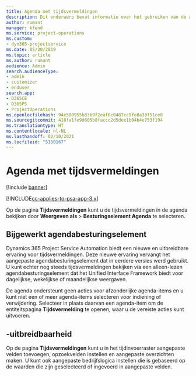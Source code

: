 ```yaml
---
title: Agenda met tijdsvermeldingen
description: Dit onderwerp bevat informatie over het gebruiken van de agenda met tijdsvermeldingen.
author: rumant
manager: kfend
ms.service: project-operations
ms.custom:
- dyn365-projectservice
ms.date: 05/20/2019
ms.topic: article
ms.author: rumant
audience: Admin
search.audienceType:
- admin
- customizer
- enduser
search.app:
- D365CE
- D365PS
- ProjectOperations
ms.openlocfilehash: 94e580955b83b9f2eaf6c0487cc9fe8a30f51ce0
ms.sourcegitcommit: 418fa1fe9d605b8faccc2d5dee1b04b4e753f194
ms.translationtype: HT
ms.contentlocale: nl-NL
ms.lasthandoff: 02/10/2021
ms.locfileid: "5150167"
---
```

# <a name="time-entry-calendar"></a>Agenda met tijdsvermeldingen

[!include [banner](../includes/psa-now-project-operations.md)]

[!INCLUDE[cc-applies-to-psa-app-3.x](../includes/cc-applies-to-psa-app-3x.md)]

Op de pagina **Tijdsvermeldingen** kunt u de tijdsvermeldingen in de agenda bekijken door **Weergeven als** \> **Besturingselement Agenda** te selecteren.

## <a name="updated-calendar-control"></a>Bijgewerkt agendabesturingselement

Dynamics 365 Project Service Automation biedt een nieuwe en uitbreidbare ervaring voor tijdsvermeldingen. Deze nieuwe ervaring vervangt het aangepaste agendabesturingselement dat in eerdere versies werd gebruikt. U kunt echter nog steeds tijdsvermeldingen bekijken via een alleen-lezen agendabesturingselement dat het Unified Interface Framework biedt voor dagelijkse, wekelijkse of maandelijkse weergaven.

De agenda ondersteunt geen acties voor afzonderlijke agenda-items en u kunt niet een of meer agenda-items selecteren voor indiening of verwijdering. Selecteer in plaats daarvan een agenda-item om de entiteitspagina **Tijdsvermelding** te openen, waar u de vereiste acties kunt uitvoeren.

## <a name="extensibility"></a>-uitbreidbaarheid

Op de pagina **Tijdsvermeldingen** kunt u in het tijdinvoerraster aangepaste velden toevoegen, opzoekvelden instellen en aangepaste overzichten maken. U kunt ook aangepaste bedrijfslogica instellen die is gebaseerd op de waarden die zijn geselecteerd of ingevoerd in aangepaste velden.
